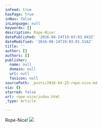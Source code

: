 ```yaml
---
inFeed: true
hasPage: true
inNav: false
inLanguage: null
keywords: []
description: Rope-Nice!
datePublished: '2016-08-24T19:03:03.043Z'
dateModified: '2016-08-24T19:03:01.516Z'
title: ''
author: []
authors: []
publisher:
  name: null
  domain: null
  url: null
  favicon: null
sourcePath: _posts/2016-04-25-rope-nice.md
via: {}
starred: false
url: rope-nice/index.html
_type: Article

---
```

Rope-Nice!
![](https://the-grid-user-content.s3-us-west-2.amazonaws.com/9118a301-c3a4-4620-8ba5-4dae8d52ce7e.jpg)